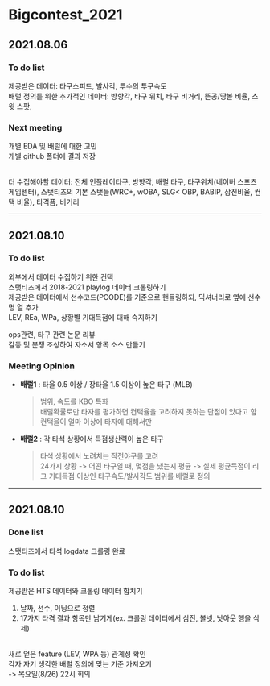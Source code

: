 # Bigcontest_2021

## 2021.08.06
### To do list
제공받은 데이터: 타구스피드, 발사각, 투수의 투구속도<br/>
배럴 정의를 위한 추가적인 데이터: 방향각, 타구 위치, 타구 비거리, 뜬공/땅볼 비율, 스윗 스팟,

### Next meeting
개별 EDA 및 배럴에 대한 고민<br/>
개별 github 폴더에 결과 저장

<br/>
더 수집해야할 데이터: 전체 인플레이타구, 방향각, 배럴 타구, 타구위치(네이버 스포츠 게임센터), 스탯티즈의 기본 스탯들(WRC+, wOBA, SLG< OBP, BABIP, 삼진비율, 컨택 비율), 타격폼, 비거리

<hr/>

## 2021.08.10
### To do list
외부에서 데이터 수집하기 위한 컨택 <br/>
스탯티즈에서 2018-2021 playlog 데이터 크롤링하기 <br/>
제공받은 데이터에서 선수코드(PCODE)를 기준으로 핸들링하되, 딕셔너리로 옆에 선수명 열 추가 <br/>
LEV, REa, WPa, 상황별 기대득점에 대해 숙지하기

ops관련, 타구 관련 논문 리뷰<br/>
갈등 및 분쟁 조성하여 자소서 항목 소스 만들기 <br/>


### Meeting Opinion
- **배럴1** : 타율 0.5 이상 / 장타율 1.5 이상이 높은 타구 (MLB)
	> 범위, 속도를 KBO 특화<br/>
	> 배럴확률로만 타자를 평가하면 컨택율을 고려하지 못하는 단점이 있다고 함<br/>
	> 컨택율이 얼마 이상에 타자에 대해서만


- **배럴2** : 각 타석 상황에서 득점생산력이 높은 타구
	> 타석 상황에서 노려치는 작전야구를 고려<br/>
	> 24가지 상황 -> 어떤 타구일 때, 몇점을 냈는지 평균 -> 실제 평균득점이 리그 기대득점 이상인 타구속도/발사각도 범위를 배럴로 정의

<hr/>

## 2021.08.10
### Done list
스탯티즈에서 타석 logdata 크롤링 완료
### To do list
제공받은 HTS 데이터와 크롤링 데이터 합치기 <br/>
1. 날짜, 선수, 이닝으로 정렬
2. 17가지 타격 결과 항목만 남기게(ex. 크롤링 데이터에서 삼진, 볼넷, 낫아웃 행을 삭제) <br/> <br/>

새로 얻은 feature (LEV, WPA 등) 관계성 확인 <br/>
각자 자기 생각한 배럴 정의에 맞는 기준 가져오기 <br/>
-> 목요일(8/26) 22시 회의 


